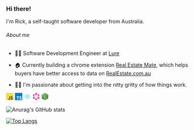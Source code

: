 

### Hi there!

I'm Rick, a self-taught software developer from Australia.

###### About me

- 🧑‍💻 Software Development Engineer at [Lure](https://www.lureapp.io/)

- 🏠 Currently building a chrome extension [Real Estate Mate](https://chrome.google.com/webstore/detail/real-estate-mate/jnojnlmongehjaahajakkolengpclmbd?hl=en-GB&authuser=0), which helps buyers have better access to data on [RealEstate.com.au](https://www.realestate.com.au)

- 🧑‍🔬 I'm passionate about getting into the nitty gritty of how things work.

<code><img height="20" alt="javascript" src="https://raw.githubusercontent.com/github/explore/80688e429a7d4ef2fca1e82350fe8e3517d3494d/topics/javascript/javascript.png"></code>
<code><img height="20" alt="typescript" src="https://raw.githubusercontent.com/github/explore/80688e429a7d4ef2fca1e82350fe8e3517d3494d/topics/typescript/typescript.png"></code>
<code><img height="20" alt="react" src="https://raw.githubusercontent.com/github/explore/80688e429a7d4ef2fca1e82350fe8e3517d3494d/topics/react/react.png"></code>
<code><img height="20" alt="graphql" src="https://raw.githubusercontent.com/github/explore/5c058a388828bb5fde0bcafd4bc867b5bb3f26f3/topics/graphql/graphql.png"></code>
<code><img height="20" alt="nodejs" src="https://raw.githubusercontent.com/github/explore/80688e429a7d4ef2fca1e82350fe8e3517d3494d/topics/nodejs/nodejs.png"></code>   

![Anurag's GitHub stats](https://github-readme-stats.vercel.app/api?username=rickwillcox&theme=nightowl&show_icons=true&count_private=true)

[![Top Langs](https://github-readme-stats.vercel.app/api/top-langs/?username=rickwillcox&hide=jupyter%20notebook,c%23&layout=compact)](https://github.com/anuraghazra/github-readme-stats)

